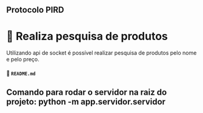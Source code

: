 ## Protocolo PIRD 

# 📌 Realiza pesquisa de produtos

Utilizando api de socket é possível realizar pesquisa de produtos pelo nome e pelo preço.

#### 📄 `README.md`

Comando para rodar o servidor na raiz do projeto: python -m app.servidor.servidor
---
